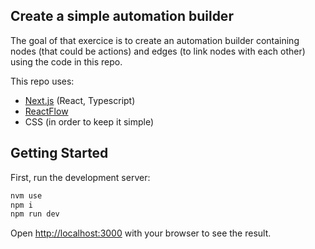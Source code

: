 ## Create a simple automation builder

The goal of that exercice is to create an automation builder containing nodes (that could be actions) and edges (to link nodes with each other) using the code in this repo.

This repo uses:

- [Next.js](https://nextjs.org/docs) (React, Typescript)
- [ReactFlow](https://reactflow.dev/learn)
- CSS (in order to keep it simple)

## Getting Started

First, run the development server:

```bash
nvm use
npm i
npm run dev
```

Open [http://localhost:3000](http://localhost:3000) with your browser to see the result.
